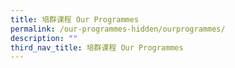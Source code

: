 ```yaml
---
title: 培群课程 Our Programmes
permalink: /our-programmes-hidden/ourprogrammes/
description: ""
third_nav_title: 培群课程 Our Programmes
---
```


